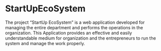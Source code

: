 # StartUpEcoSystem
The project “StartUp EcoSystem” is a web application developed for managing the entire department and performs the operations in the organization. This Application provides an effective and easily understandable medium for organization and the entrepreneurs to run the system and manage the work properly.

